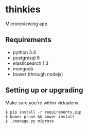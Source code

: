 thinkies
========

Microreviewing app


Requirements
------------

* python 3.4
* postgresql 9
* elasticsearch 1.3
* mongodb
* bower (through nodejs)


Setting up or upgrading
-----------------------

Make sure you're within virtualenv.

	$ pip install -r requirements.pip
	$ bower prune && bower install
	$ ./manage.py migrate
